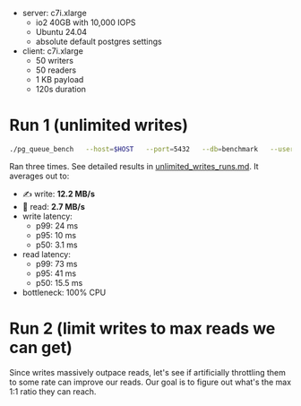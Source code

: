 - server: c7i.xlarge
  - io2 40GB with 10,000 IOPS
  - Ubuntu 24.04
  - absolute default postgres settings
- client: c7i.xlarge
  - 50 writers
  - 50 readers
  - 1 KB payload
  - 120s duration

# Run 1 (unlimited writes)

```bash
./pg_queue_bench   --host=$HOST   --port=5432   --db=benchmark   --user=postgres   --password=postgres   --writers=50   --readers=50   --duration=120s   --payload=1024   --report=5s
```
Ran three times. See detailed results in [unlimited_writes_runs.md](./unlimited_writes_runs.md). It averages out to:

- ✍️ write: **12.2 MB/s**
- 📖️ read: **2.7 MB/s**
- write latency:
  - p99: 24 ms
  - p95: 10 ms
  - p50: 3.1 ms
- read latency:
  - p99: 73 ms
  - p95: 41 ms
  - p50: 15.5 ms
- bottleneck: 100% CPU

# Run 2 (limit writes to max reads we can get)

Since writes massively outpace reads, let's see if artificially throttling them to some rate can improve our reads.
Our goal is to figure out what's the max 1:1 ratio they can reach.